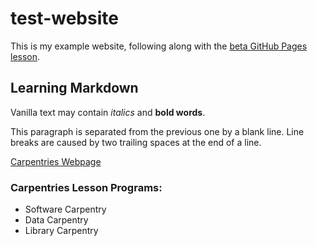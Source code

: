 # test-website
This is my example website, following along with the [beta GitHub Pages lesson][gp-lesson].

## Learning Markdown

Vanilla text may contain *italics* and **bold words**.

This paragraph is separated from the previous one by a blank line.
Line breaks
are caused by two trailing spaces at the end of a line.

[Carpentries Webpage][carpentries]

### Carpentries Lesson Programs:
- Software Carpentry
- Data Carpentry
- Library Carpentry

[carpentries]: https://carpentries.org/
[gp-lesson]: https://carpentries-incubator.github.io/jekyll-pages-novice/
